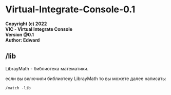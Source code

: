 # Virtual-Integrate-Console-0.1

   **Copyright (c) 2022**   
   **VIC - Virtual Integrate Console**  
   **Version @0.1**   
   **Author: Edward**
    
## /lib
 LibrayMath - библиотека математики.

 если вы включили библиотеку LibrayMath то вы можете далее написать:
 ```
 /match -lib
 ```
